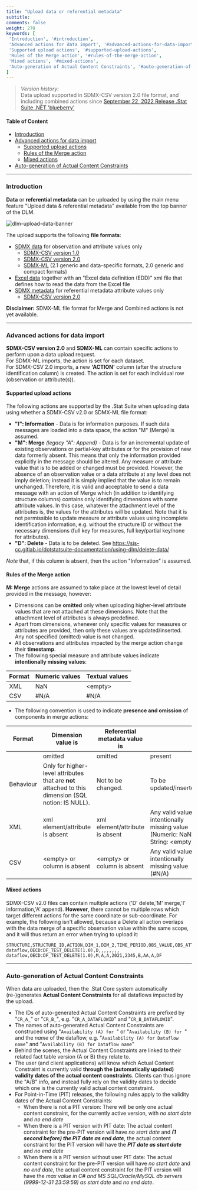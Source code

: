 ```yaml
---
title: "Upload data or referential metadata"
subtitle: 
comments: false
weight: 270
keywords: [
 'Introduction', '#introduction',
 'Advanced actions for data import', '#advanced-actions-for-data-import',
 'Supported upload actions', '#supported-upload-actions',
 'Rules of the Merge action', '#rules-of-the-merge-action',
 'Mixed actions', '#mixed-actions',
 'Auto-generation of Actual Content Constraints', '#auto-generation-of-actual-content-constraints',
]
---
```


> *Version history:*  
> Data upload supported in SDMX-CSV version 2.0 file format, and including combined actions since [September 22, 2022 Release .Stat Suite .NET 'blueberry'](https://sis-cc.gitlab.io/dotstatsuite-documentation/changelog/#september-22-2022)

#### Table of Content
- [Introduction](#introduction)
- [Advanced actions for data import](#advanced-actions-for-data-import)
  - [Supported upload actions](#supported-upload-actions)
  - [Rules of the Merge action](#rules-of-the-merge-action)
  - [Mixed actions](#mixed-actions)
- [Auto-generation of Actual Content Constraints](#auto-generation-of-actual-content-constraints)

---

### Introduction
**Data** or **referential metadata** can be uploaded by using the main menu feature "Upload data & referential metadata" available from the top banner of the DLM.

![dlm-upload-data-banner](/dotstatsuite-documentation/images/dlm-upload-data-sdmx-banner.png)

The upload supports the following **file formats**:  
- [SDMX data](https://sis-cc.gitlab.io/dotstatsuite-documentation/using-dlm/upload-data/upload-data-sdmx-file/) for observation and attribute values only
   - [SDMX-CSV version 1.0](https://github.com/sdmx-twg/sdmx-csv/tree/v1.0/data-message/docs/sdmx-csv-field-guide.md)
   - [SDMX-CSV version 2.0](https://github.com/sdmx-twg/sdmx-csv/tree/v2.0.0/data-message/docs/sdmx-csv-field-guide.md)
   - [SDMX-ML](https://sis-cc.gitlab.io/dotstatsuite-documentation/using-dlm/upload-data/upload-data-sdmx-file/) (2.1 generic and data-specific formats, 2.0 generic and compact formats)
- [Excel data](https://sis-cc.gitlab.io/dotstatsuite-documentation/using-dlm/upload-data/upload-data-edd/) together with an "Excel data definition (EDD)" xml file that defines how to read the data from the Excel file  
 - [SDMX metadata](https://sis-cc.gitlab.io/dotstatsuite-documentation/using-dlm/upload-data/upload-referential-metadata/) for referential metadata attribute values only
   - [SDMX-CSV version 2.0](https://github.com/sdmx-twg/sdmx-csv/tree/v2.0.0/data-message/docs/sdmx-csv-field-guide.md)

**Disclaimer:** SDMX-ML file format for Merge and Combined actions is not yet available. 

---

### Advanced actions for data import
**SDMX-CSV version 2.0** and **SDMX-ML** can contain specific actions to perform upon a data upload request.  
For SDMX-ML imports, the action is set for each dataset.  
For SDMX-CSV 2.0 imports, a new **'ACTION'** column (after the structure identification column) is created. The action is set for each individual row (observation or attribute(s)).

#### Supported upload actions
The following actions are supported by the .Stat Suite when uploading data using whether a SDMX-CSV v2.0 or SDMX-ML file format:

- **"I": Information** - Data is for information purposes. If such data messages are loaded into a data space, the action "M" (Merge) is assumed.
- **"M": Merge** *(legacy "A": Append)* -  Data is for an incremental update of existing observations or partial-key attributes or for the provision of new data formerly absent. This means that only the information provided explicitly in the message should be altered. Any measure or attribute value that is to be added or changed must be provided. However, the absence of an observation value or a data attribute at any level does not imply deletion; instead it is simply implied that the value is to remain unchanged. Therefore, it is valid and acceptable to send a data message with an action of Merge which (in addition to identifying structure columns) contains only identifying dimensions with some attribute values. In this case, whatever the attachment level of the attributes is, the values for the attributes will be updated. Note that it is not permissible to update measure or attribute values using incomplete identification information, e.g. without the structure ID or without the necessary dimensions (full key for measures, full key/partial key/none for attributes).
- **"D": Delete** - Data is to be deleted. See https://sis-cc.gitlab.io/dotstatsuite-documentation/using-dlm/delete-data/

*Note* that, if this column is absent, then the action "Information" is assumed.

#### Rules of the Merge action
**M: Merge** actions are assumed to take place at the lowest level of detail provided in the message, however:
- Dimensions can be **omitted** only when uploading higher-level attribute values that are not attached at these dimensions. Note that the attachment level of attributes is always predefined.
- Apart from dimensions, whenever only specific values for measures or attributes are provided, then only these values are updated/inserted. Any not specified (omitted) value is not changed.
- All observations and attributes impacted by the merge action change their **timestamp**.
- The following special measure and attribute values indicate **intentionally missing values**:

| Format | Numeric values | Textual values |
|--------|----------------|----------------|
| XML | NaN | \<empty\> |
| CSV | #N/A | #N/A |

- The following convention is used to indicate **presence and omission** of components in merge actions:

| Format | Dimension value is | Referential metadata value is |                                                 |
|--------|--------------------|-------------------------------|-------------------------------------------------|
|        | omitted            | omitted                       | present                                         |
| Behaviour | Only for higher-level attributes that are **not** attached to this dimension (SQL notion: IS NULL). | Not to be changed. | To be updated/inserted. |
| XML    | xml element/attribute is absent | xml element/attribute is absent | Any valid value or intentionally missing value (Numeric: NaN, String: \<empty\>) |
| CSV    | \<empty\> or column is absent | \<empty\> or column is absent | Any valid value or intentionally missing value (#N/A)              |

#### Mixed actions
SDMX-CSV v2.0 files can contain multiple actions ('D' delete,'M' merge,'I' information,'A' append). **However**, there cannot be multiple rows which target different actions for the same coordinate or sub-coordinate. For example, the following isn't allowed, because a Delete all action overlaps with the data merge of a specific observation value within the same scope, and it will thus return an error when trying to upload it:

```csv
STRUCTURE,STRUCTURE_ID,ACTION,DIM_1,DIM_2,TIME_PERIOD,OBS_VALUE,OBS_ATTR,TS_ATTR,GR_ATTR,DF_ATTR
dataflow,OECD:DF_TEST_DELETE(1.0),D,,,,,,,,
dataflow,OECD:DF_TEST_DELETE(1.0),M,A,A,2021,2345,B,AA,A,DF
```

---

### Auto-generation of Actual Content Constraints
When data are uploaded, then the .Stat Core system automatically (re-)generates **Actual Content Constraints** for all dataflows impacted by the upload.  
- The IDs of auto-generated Actual Content Constraints are prefixed by "`CR_A_`" or "`CR_B_`", e.g. "`CR_A_DATAFLOWID`" and "`CR_B_DATAFLOWID`".
- The names of auto-generated Actual Content Constraints are construced using "`Availability (A) for `" or "`Availability (B) for `" and the *name* of the dataflow, e.g. "`Availability (A) for Dataflow name`" and "`Availability (B) for Dataflow name`"
- Behind the scenes, the Actual Content Constraints are linked to their related fact table version (A or B) they relate to.
- The user (and client applications) will know which Actual Content Constraint is currently valid **through the (automatically updated) validity dates of the actual content constraints**. Clients can thus ignore the "A/B" info, and instead fully rely on the validity dates to decide which one is the currently valid actual content constraint.
- For Point-in-Time (PIT) releases, the following rules apply to the validity dates of the Actual Content Constraints:
   * When there is not a PIT version: There will be only one actual content constraint, for the currently active version, with *no start date* and *no end date*
   * When there is a PIT version with PIT date: The actual content constraint for the pre-PIT version will have *no start date* and ***(1 second before) the PIT date as end date***, the actual content constraint for the PIT version will have the ***PIT date as start date*** and *no end date*
   * When there is a PIT version without user PIT date: The actual content constraint for the pre-PIT version will have *no start date* and *no end date*, the actual content constraint for the PIT version will have the *max value in C# and MS SQL/Oracle/MySQL db servers (9999-12-31 23:59:59) as start date* and *no end date*.
